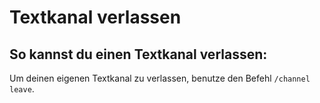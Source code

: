 # Textkanal verlassen

## So kannst du einen Textkanal verlassen:

<deflist>
<def title="Textkanal verlassen">
Um deinen eigenen Textkanal zu verlassen, benutze den Befehl <code>/channel leave</code>.
</def>
</deflist>